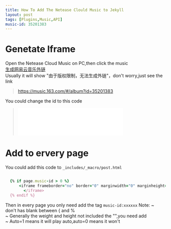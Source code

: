 ```yaml
---
title: How To Add The Netease Clould Music to Jekyll
layout: post
tags: [Plugins,Music,API]
music-id: 35201383
---
```


# Genetate Iframe 
Open the Netease Cloud Music on PC,then click the music  
[生成网易云音乐外链](/images/Plugins/outerchain.jpg)  
Usually it will show "由于版权限制，无法生成外链"，don't worry,just see the link 
> https://music.163.com/#/album?id=35201383  

You could change the id to this code

>  <iframe frameborder="no" border="0" marginwidth="0" marginheight="0" width="330" height="86" src="//music.163.com/outchain/player?type=2&id={{ page.music-id }}&auto=0&height=66"></iframe>

# Add to ervery page  
You could add this code to `_includes/_macro/post.html`
```ruby

  {% if page.music-id > 0 %} 
      <iframe frameborder="no" border="0" marginwidth="0" marginheight="0" width="330" height="86" src="//music.163.com/outchain/player?type=2&id={{ page.music-id }}&auto=0&height=66">
        </iframe>
  {% endif %}

```
Then in every page you only need add the tag `music-id:xxxxxx`
Note:
~ don't has blank between { and %  
~ Generally the weight and height not included the "",you need add  
~ Auto=1 means it will play auto,auto=0 means it won't

